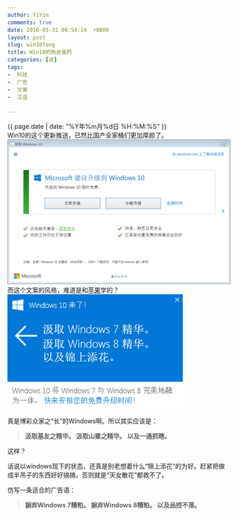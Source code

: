 ```yaml
---
author: YiYin
comments: true
date: 2016-05-31 08:54:14  +0800
layout: post
slug: win10feng
title: Win10的狗皮膏药
categories: [说]
tags:
-  科技
-  广告
-  文案
-  汉语

---
```

<div class="saying">
<div class="timestamp">{{ page.date | date: "%Y年%m月%d日 %H:%M:%S" }}</div>
Win10的这个更新推送，已然比国产全家桶们更加厚颜了。<br>	
<img src="/public/images/win10.jpg" alt="">
而这个文案的风格，难道是和<a href="http://whyhow.github.io/2016/04/26/say0426applezh.html">苹果</a>学的？<br>
<img src="/public/images/win10_1.jpg" alt="">

真是博彩众家之“长”的Windows啊。所以其实应该是：
<blockquote><b>
	汲取基友之精华。
	汲取山寨之精华。
	以及一通抓瞎。
</b></blockquote>
这样？<br>

话说以windows现下的状态，还真是别老想着什么“锦上添花”的为好。赶紧把做成半吊子的东西好好搞搞，否则就是“天女散花”都救不了。<br>

仿写一条适合的广告语：
<blockquote><b>摒弃Windows 7糟粕。
摒弃Windows 8糟粕。
以及品控不落。</b><blockquote>

</div>